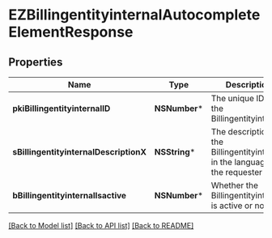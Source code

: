# EZBillingentityinternalAutocompleteElementResponse

## Properties
Name | Type | Description | Notes
------------ | ------------- | ------------- | -------------
**pkiBillingentityinternalID** | **NSNumber*** | The unique ID of the Billingentityinternal. | 
**sBillingentityinternalDescriptionX** | **NSString*** | The description of the Billingentityinternal in the language of the requester | 
**bBillingentityinternalIsactive** | **NSNumber*** | Whether the Billingentityinternal is active or not | 

[[Back to Model list]](../README.md#documentation-for-models) [[Back to API list]](../README.md#documentation-for-api-endpoints) [[Back to README]](../README.md)


